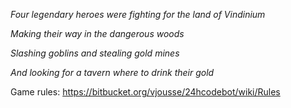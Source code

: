 *Four legendary heroes were fighting for the land of Vindinium*

*Making their way in the dangerous woods*

*Slashing goblins and stealing gold mines*

*And looking for a tavern where to drink their gold*

Game rules: https://bitbucket.org/vjousse/24hcodebot/wiki/Rules
